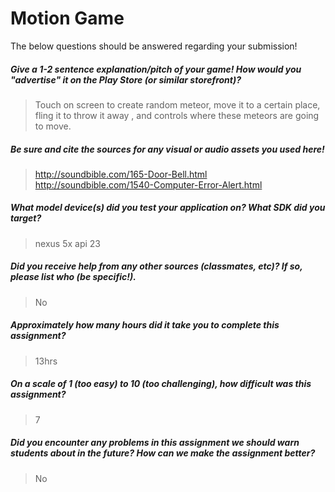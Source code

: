 # Motion Game

The below questions should be answered regarding your submission!

##### Give a 1-2 sentence explanation/pitch of your game! How would you "advertise" it on the Play Store (or similar storefront)? #####
> Touch on screen to create random meteor, move it to a certain place, fling it to throw it away
, and controls where these meteors are going to move. 


##### Be sure and cite the sources for any visual or audio assets you used here! #####
> http://soundbible.com/165-Door-Bell.html
> http://soundbible.com/1540-Computer-Error-Alert.html


##### What model device(s) did you test your application on? What SDK did you target? #####
> nexus 5x api 23


##### Did you receive help from any other sources (classmates, etc)? If so, please list who (be specific!). #####
> No


##### Approximately how many hours did it take you to complete this assignment? #####
> 13hrs


##### On a scale of 1 (too easy) to 10 (too challenging), how difficult was this assignment? #####
> 7


##### Did you encounter any problems in this assignment we should warn students about in the future? How can we make the assignment better? #####
> No
